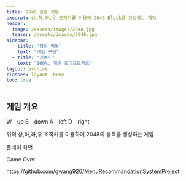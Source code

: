 ```yaml
---
title: 2048 콘솔 게임
excerpt: 상,하,좌,우 조작키를 이용해 2048 Block을 완성하는 게임
header:
  image: /assets/images/2048.jpg
  teaser: /assets/images/2048.jpg
sidebar:
  - title: "담당 역할"
    text: "게임 구현"
  - title: "기여도"
    text: "100%, 개인 토이프로젝트"
layout: archive
classes: layout--home
toc: true
---
```




## 게임 개요

W - up
S - down
A - left
D - right

위의 상,하,좌,우 조작키를 이용하여 2048의 블록을 생성하는 게임

플레이 화면


Game Over

 

https://github.com/gwang920/MenuRecommandationSystemProject